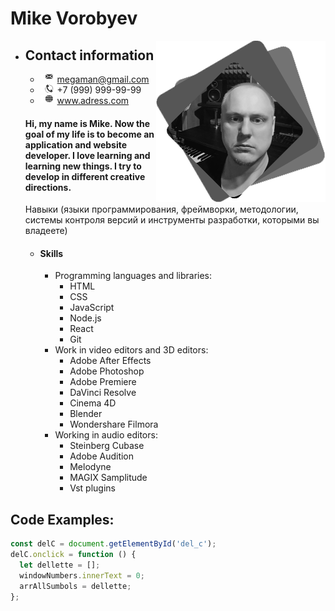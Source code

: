 # Mike Vorobyev

<img style="float: right;" src="https://github.com/MikeVorobyev/rsschool-cv/blob/gh-pages/assets/avatar.png">

- ## Contact information

  - <img style="float: left;" src="https://github.com/MikeVorobyev/rsschool-cv/blob/gh-pages/assets/Mail.png"> megaman@gmail.com
  - <img style="float: left;" src="https://github.com/MikeVorobyev/rsschool-cv/blob/gh-pages/assets/Tel.png"> +7 (999) 999-99-99
  - <img style="float: left;" src="https://github.com/MikeVorobyev/rsschool-cv/blob/gh-pages/assets/www.png"> www.adress.com

  #### Hi, my name is Mike. Now the goal of my life is to become an application and website developer. I love learning and learning new things. I try to develop in different creative directions.

  Навыки (языки программирования, фреймворки, методологии, системы контроля версий и инструменты разработки, которыми вы владеете)

  - #### Skills
    - Programming languages and libraries:
      - HTML
      - CSS
      - JavaScript
      - Node.js
      - React
      - Git
    - Work in video editors and 3D editors:
      - Adobe After Effects
      - Adobe Photoshop
      - Adobe Premiere
      - DaVinci Resolve
      - Cinema 4D
      - Blender
      - Wondershare Filmora
    - Working in audio editors:
      - Steinberg Cubase
      - Adobe Audition
      - Melodyne
      - MAGIX Samplitude
      - Vst plugins

## Code Examples:

```javascript
const delC = document.getElementById('del_c');
delC.onclick = function () {
  let dellette = [];
  windowNumbers.innerText = 0;
  arrAllSumbols = dellette;
};
```

